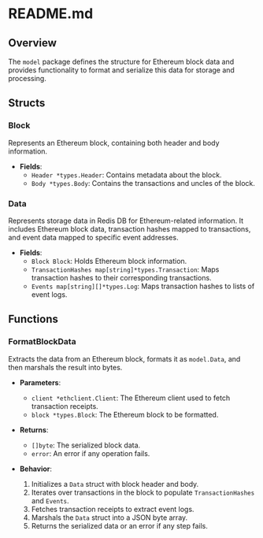 # README.md

## Overview

The `model` package defines the structure for Ethereum block data and provides functionality to format and serialize this data for storage and processing.

## Structs

### Block

Represents an Ethereum block, containing both header and body information.

- **Fields**:
  - `Header *types.Header`: Contains metadata about the block.
  - `Body *types.Body`: Contains the transactions and uncles of the block.

### Data

Represents storage data in Redis DB for Ethereum-related information. It includes Ethereum block data, transaction hashes mapped to transactions, and event data mapped to specific event addresses.

- **Fields**:
  - `Block Block`: Holds Ethereum block information.
  - `TransactionHashes map[string]*types.Transaction`: Maps transaction hashes to their corresponding transactions.
  - `Events map[string][]*types.Log`: Maps transaction hashes to lists of event logs.

## Functions

### FormatBlockData

Extracts the data from an Ethereum block, formats it as `model.Data`, and then marshals the result into bytes.

- **Parameters**:
  - `client *ethclient.Client`: The Ethereum client used to fetch transaction receipts.
  - `block *types.Block`: The Ethereum block to be formatted.

- **Returns**:
  - `[]byte`: The serialized block data.
  - `error`: An error if any operation fails.

- **Behavior**:
  1. Initializes a `Data` struct with block header and body.
  2. Iterates over transactions in the block to populate `TransactionHashes` and `Events`.
  3. Fetches transaction receipts to extract event logs.
  4. Marshals the `Data` struct into a JSON byte array.
  5. Returns the serialized data or an error if any step fails.

